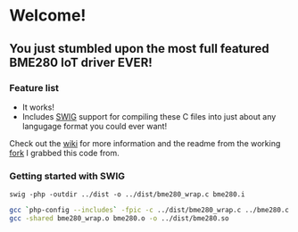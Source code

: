 # Welcome!
## You just stumbled upon the most full featured BME280 IoT driver EVER!

### Feature list
* It works!
* Includes [SWIG](http://www.swig.org/) support for compiling these C files into just about any langugage format you could ever want!

Check out the [wiki](https://github.com/brethash/BME280_driver/wiki) for more information and the readme from the working [fork](https://github.com/bucienator/BME280_driver) I grabbed this code from.

### Getting started with SWIG
`swig -php -outdir ../dist -o ../dist/bme280_wrap.c bme280.i`

```bash
gcc `php-config --includes` -fpic -c ../dist/bme280_wrap.c ../bme280.c
gcc -shared bme280_wrap.o bme280.o -o ../dist/bme280.so
```